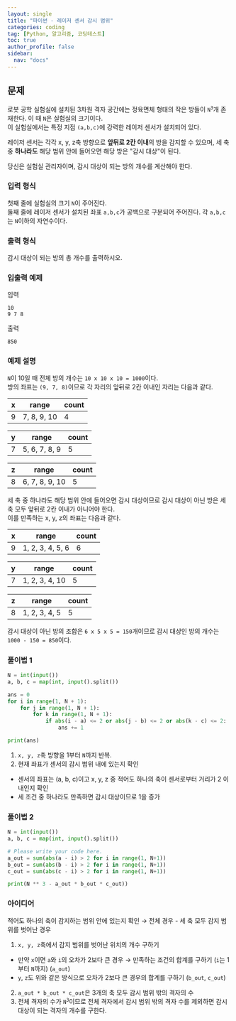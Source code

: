 ```yaml
---
layout: single
title: "파이썬 - 레이저 센서 감시 범위"
categories: coding
tag: [Python, 알고리즘, 코딩테스트]
toc: true
author_profile: false
sidebar:
  nav: "docs"
---
```


## 문제
로봇 공학 실험실에 설치된 3차원 격자 공간에는 정육면체 형태의 작은 방들이 <code>N<sup>3</sup></code>개 존재한다. 이 때 `N`은 실험실의 크기이다. <br>
이 실험실에서는 특정 지점 `(a,b,c)`에 강력한 레이저 센서가 설치되어 있다.

레이저 센서는 각각 x, y, z축 방향으로 **앞뒤로 2칸 이내**의 방을 감지할 수 있으며, 세 축 중 **하나라도** 해당 범위 안에 들어오면 해당 방은 "감시 대상"이 된다.

당신은 실험실 관리자이며, 감시 대상이 되는 방의 개수를 계산해야 한다.

### 입력 형식
첫째 줄에 실험실의 크기 `N`이 주어진다. <br>
둘째 줄에 레이저 센서가 설치된 좌표 `a,b,c`가 공백으로 구분되어 주어진다. 각 `a,b,c`는 `N`이하의 자연수이다.

### 출력 형식
감시 대상이 되는 방의 총 개수를 출력하시오.

### 입출력 예제
입력
```
10
9 7 8
```
출력
```
850
```

### 예제 설명
`N`이 10일 때 전체 방의 개수는 `10 x 10 x 10 = 1000`이다. <br>
방의 좌표는 `(9, 7, 8)`이므로 각 자리의 앞뒤로 2칸 이내인 자리는 다음과 같다.

|x|range|count|
|-----|-----|----|
|9|7, 8, 9, 10| 4|

|y|range|count|
|-----|-----|----|
|7|5, 6, 7, 8, 9| 5|

|z|range|count|
|-----|-----|----|
|8|6, 7, 8, 9, 10| 5|

세 축 중 하나라도 해당 범위 안에 들어오면 감시 대상이므로 감시 대상이 아닌 방은 세 축 모두 앞뒤로 2칸 이내가 아니어야 한다. <br>
이를 만족하는 x, y, z의 좌표는 다음과 같다.

|x|range|count|
|-----|-----|----|
|9|1, 2, 3, 4, 5, 6| 6|

|y|range|count|
|-----|-----|----|
|7|1, 2, 3, 4, 10| 5|

|z|range|count|
|-----|-----|----|
|8|1, 2, 3, 4, 5| 5|

감시 대상이 아닌 방의 조합은 `6 x 5 x 5 = 150`개이므로 감시 대상인 방의 개수는 `1000 - 150 = 850`이다.

### 풀이법 1
```python
N = int(input())
a, b, c = map(int, input().split())

ans = 0
for i in range(1, N + 1):
    for j in range(1, N + 1):
        for k in range(1, N + 1):
            if abs(i - a) <= 2 or abs(j - b) <= 2 or abs(k - c) <= 2:
                ans += 1

print(ans)
```

1. `x, y, z`축 방향을 1부터 `N`까지 반복.
2. 현재 좌표가 센서의 감시 범위 내에 있는지 확인
  - 센서의 좌표는 (a, b, c)이고 x, y, z 중 적어도 하나의 축이 센서로부터 거리가 2 이내인지 확인
  - 세 조건 중 하나라도 만족하면 감시 대상이므로 1을 증가

### 풀이법 2
```python
N = int(input())
a, b, c = map(int, input().split())

# Please write your code here.
a_out = sum(abs(a - i) > 2 for i in range(1, N+1))
b_out = sum(abs(b - i) > 2 for i in range(1, N+1))
c_out = sum(abs(c - i) > 2 for i in range(1, N+1))

print(N ** 3 - a_out * b_out * c_out))
```

### 아이디어
적어도 하나의 축이 감지하는 범위 안에 있는지 확인 → 전체 경우 - 세 축 모두 감지 범위를 벗어난 경우

1. `x, y, z`축에서 감지 범위를 벗어난 위치의 개수 구하기
  - 만약 `x`이면 `a`와 `i`의 오차가 2보다 큰 경우 → 만족하는 조건의 합계를 구하기 (`i`는 1부터 `N`까지) (`a_out`)
  - `y`, `z`도 위와 같은 방식으로 오차가 2보다 큰 경우의 합계를 구하기 (`b_out`, `c_out`)

2. `a_out * b_out * c_out`은 3개의 축 모두 감시 범위 밖의 격자의 수
3. 전체 격자의 수가 <code>N<sup>3</sup></code>이므로 전체 격자에서 감시 범위 밖의 격자 수를 제외하면 감시 대상이 되는 격자의 개수를 구한다.


